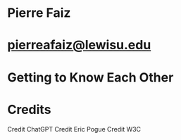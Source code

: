 # Pierre Faiz
# pierreafaiz@lewisu.edu
# Getting to Know Each Other
# Credits
Credit ChatGPT
Credit Eric Pogue
Credit W3C
